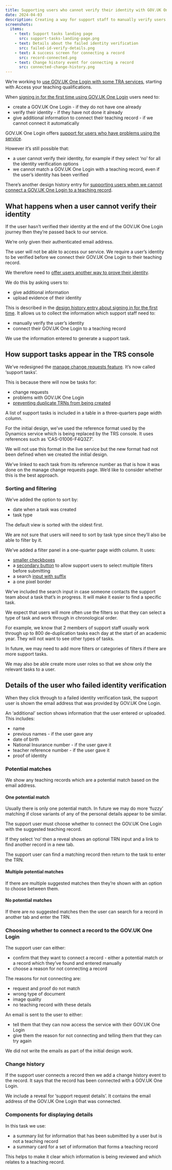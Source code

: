 ```yaml
---
title: Supporting users who cannot verify their identity with GOV.UK One Login
date: 2024-04-03
description: Creating a way for support staff to manually verify users’ identities.
screenshots:
  items:
    - text: Support tasks landing page
      src: support-tasks-landing-page.png
    - text: Details about the failed identity verification
      src: failed-id-verify-details.png
    - text: A success screen for connecting a record
      src: record-connected.png
    - text: Change history event for connecting a record
      src: connected-change-history.png
---
```


We’re working to [use GOV.UK One Login with some TRA services](/qualifications-service/using-govuk-one-login-with-tra-online-services/), starting with Access your teaching qualifications.

When [signing in for the first time using GOV.UK One Login](/qualifications-service/signing-in-for-the-first-time-using-govuk-one-login/) users need to:

- create a GOV.UK One Login - if they do not have one already
- verify their identity - if they have not done it already
- give additional information to connect their teaching record - if we cannot connect it automatically

GOV.UK One Login offers [support for users who have problems using the service](https://www.sign-in.service.gov.uk/support).

However it’s still possible that:

- a user cannot verify their identity, for example if they select ‘no’ for all the identity verification options
- we cannot match a GOV.UK One Login with a teaching record, even if the user’s identity has been verified

There’s another design history entry for [supporting users when we cannot connect a GOV.UK One Login to a teaching record](/qualifications-service/supporting-users-when-we-cannot-connect-a-govuk-one-login-to-a-record).

## What happens when a user cannot verify their identity

If the user hasn’t verified their identity at the end of the GOV.UK One Login journey then they’re passed back to our service.

We’re only given their authenticated email address.

The user will not be able to access our service. We require a user’s identity to be verified before we connect their GOV.UK One Login to their teaching record.

We therefore need to [offer users another way to prove their identity](https://www.sign-in.service.gov.uk/about/checking-users-identities/evidence-types#:~:text=Users%20who%20cannot%20prove%20their%20identity).

We do this by asking users to:

- give additional information
- upload evidence of their identity

This is described in the [design history entry about signing in for the first time](/qualifications-service/signing-in-for-the-first-time-using-govuk-one-login#if-the-user-cannot-verify-their-identity). It allows us to collect the information which support staff need to:

- manually verify the user’s identity
- connect their GOV.UK One Login to a teaching record

We use the information entered to generate a support task.

## How support tasks appear in the TRS console

We’ve redesigned the [manage change requests feature](https://tra-digital-design-history.herokuapp.com/trs-console/managing-change-requests/). It’s now called ‘support tasks’.

This is because there will now be tasks for:

- change requests
- problems with GOV.UK One Login
- [preventing duplicate TRNs from being created](/trs-console/preventing-duplicate-teacher-reference-numbers-from-being-created)

A list of support tasks is included in a table in a three-quarters page width column.

For the initial design, we’ve used the reference format used by the Dynamics service which is being replaced by the TRS console. It uses references such as ‘CAS-01006-F4Q3Z7’.

We will not use this format in the live service but the new format had not been defined when we created the initial design.

We’ve linked to each task from its reference number as that is how it was done on the manage change requests page. We’d like to consider whether this is the best approach.

### Sorting and filtering

We’ve added the option to sort by:

- date when a task was created
- task type

The default view is sorted with the oldest first.

We are not sure that users will need to sort by task type since they’ll also be able to filter by it.

We’ve added a filter panel in a one-quarter page width column. It uses:

- [smaller checkboxes](https://design-system.service.gov.uk/components/checkboxes/#:~:text=in%20services.-,Smaller%20checkboxes,-Use%20standard%2Dsized)
- a [secondary button](https://design-system.service.gov.uk/components/button/#:~:text=Nunjucks-,Secondary%20buttons,-Use%20secondary%20buttons) to allow support users to select multiple filters before submitting
- a search [input with suffix](https://design-system.service.gov.uk/components/text-input/#:~:text=a%20phone%20number-,Prefixes%20and%20suffixes,-Use%20prefixes%20and)
- a one pixel border

We’ve included the search input in case someone contacts the support team about a task that’s in progress. It will make it easier to find a specific task.

We expect that users will more often use the filters so that they can select a type of task and work through in chronological order.

For example, we know that 2 members of support staff usually work through up to 800 de-duplication tasks each day at the start of an academic year. They will not want to see other types of tasks.

In future, we may need to add more filters or categories of filters if there are more support tasks.

We may also be able create more user roles so that we show only the relevant tasks to a user.

## Details of the user who failed identity verification

When they click through to a failed identity verification task, the support user is shown the email address that was provided by GOV.UK One Login.

An ‘additional’ section shows information that the user entered or uploaded. This includes:

- name
- previous names - if the user gave any
- date of birth
- National Insurance number - if the user gave it
- teacher reference number - if the user gave it
- proof of identity

### Potential matches

We show any teaching records which are a potential match based on the email address.

#### One potential match

Usually there is only one potential match. In future we may do more ‘fuzzy’ matching if close variants of any of the personal details appear to be similar.

The support user must choose whether to connect the GOV.UK One Login with the suggested teaching record.

If they select ‘no’ then a reveal shows an optional TRN input and a link to find another record in a new tab.

The support user can find a matching record then return to the task to enter the TRN.

#### Multiple potential matches

If there are multiple suggested matches then they’re shown with an option to choose between them.

#### No potential matches

If there are no suggested matches then the user can search for a record in another tab and enter the TRN.

### Choosing whether to connect a record to the GOV.UK One Login

The support user can either:

- confirm that they want to connect a record - either a potential match or a record which they’ve found and entered manually
- choose a reason for not connecting a record

The reasons for not connecting are:

- request and proof do not match
- wrong type of document
- image quality
- no teaching record with these details

An email is sent to the user to either:

- tell them that they can now access the service with their GOV.UK One Login
- give them the reason for not connecting and telling them that they can try again

We did not write the emails as part of the initial design work.

### Change history

If the support user connects a record then we add a change history event to the record. It says that the record has been connected with a GOV.UK One Login.

We include a reveal for ‘support request details’. It contains the email address of the GOV.UK One Login that was connected.

### Components for displaying details

In this task we use:

- a summary list for information that has been submitted by a user but is not a teaching record
- a summary card for a set of information that forms a teaching record

This helps to make it clear which information is being reviewed and which relates to a teaching record.
